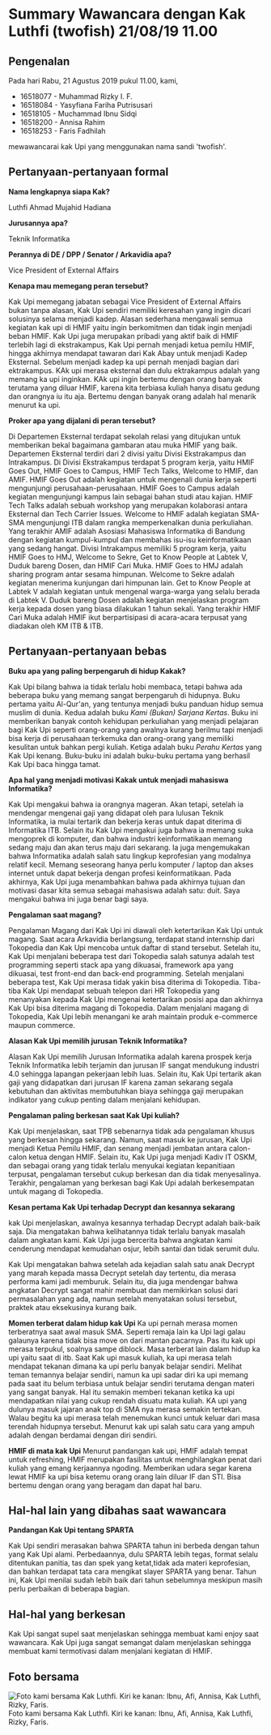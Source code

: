 # Summary Wawancara dengan Kak Luthfi (twofish) 21/08/19 11.00

## Pengenalan

Pada hari Rabu, 21 Agustus 2019 pukul 11.00, kami,
- 16518077 - Muhammad Rizky I. F.
- 16518084 - Yasyfiana Fariha Putrisusari
- 16518105 - Muchammad Ibnu Sidqi
- 16518200 - Annisa Rahim
- 16518253 - Faris Fadhilah

mewawancarai kak Upi yang menggunakan nama sandi 'twofish'.

## Pertanyaan-pertanyaan formal

**Nama lengkapnya siapa Kak?**
 
 Luthfi Ahmad Mujahid Hadiana

**Jurusannya apa?**

Teknik Informatika

**Perannya di DE / DPP / Senator / Arkavidia apa?**

Vice President of External Affairs

**Kenapa mau memegang peran tersebut?**

Kak Upi memegang jabatan sebagai Vice President of External Affairs bukan tanpa alasan, Kak Upi sendiri memiliki keresahan yang ingin dicari solusinya selama menjadi kadep. Alasan sederhana mengawali semua kegiatan kak upi di HMIF yaitu ingin berkomitmen dan tidak ingin menjadi beban HMIF. Kak Upi juga merupakan pribadi yang aktif baik di HMIF terlebih lagi di ekstrakampus, Kak Upi pernah menjadi ketua pemilu HMIF, hingga akhirnya mendapat tawaran dari Kak Abay untuk menjadi Kadep Eksternal. Sebelum menjadi kadep ka upi pernah menjadi bagian dari ektrakampus. KAk upi merasa eksternal dan dulu ektrakampus adalah yang memang ka upi inginkan. KAk upi ingin bertemu dengan orang banyak terutama yang diluar HMIF, karena kita terbiasa kuliah hanya disatu gedung dan orangnya iu itu aja. Bertemu dengan banyak orang adalah hal menarik menurut ka upi.

**Proker apa yang dijalani di peran tersebut?**

Di Departemen Eksternal terdapat sekolah relasi yang ditujukan untuk memberikan bekal bagaimana gambaran atau muka HMIF yang baik. Departemen Eksternal terdiri dari 2 divisi yaitu Divisi Ekstrakampus dan Intrakampus. Di Divisi Ekstrakampus terdapat 5 program kerja, yaitu HMIF Goes Out, HMIF Goes to Campus, HMIF Tech Talks, Welcome to HMIF, dan AMIF. HMIF Goes Out adalah kegiatan untuk mengenali dunia kerja seperti mengunjungi perusahaan-perusahaan. HMIF Goes to Campus adalah kegiatan mengunjungi kampus lain sebagai bahan studi atau kajian. HMIF Tech Talks adalah sebuah workshop yang merupakan kolaborasi antara Eksternal dan Tech Carrier Issues. Welcome to HMIF adalah kegiatan SMA-SMA mengunjungi ITB dalam rangka memperkenalkan dunia perkuliahan. Yang terakhir AMIF adalah Asosiasi Mahasiswa Informatika di Bandung dengan kegiatan kumpul-kumpul dan membahas isu-isu keinformatikaan yang sedang hangat. Divisi Intrakampus memiliki 5 program kerja, yaitu HMIF Goes to HMJ, Welcome to Sekre, Get to Know People at Labtek V, Duduk bareng Dosen, dan HMIF Cari Muka. HMIF Goes to HMJ adalah sharing program antar sesama himpunan. Welcome to Sekre adalah kegiatan menerima kunjungan dari himpunan lain. Get to Know People at Labtek V adalah kegiatan untuk mengenal warga-warga yang selalu berada di Labtek V. Duduk bareng Dosen adalah kegiatan menjelaskan program kerja kepada dosen yang biasa dilakukan 1 tahun sekali. Yang terakhir HMIF Cari Muka adalah HMIF ikut berpartisipasi di acara-acara terpusat yang diadakan oleh KM ITB & ITB.

## Pertanyaan-pertanyaan bebas

**Buku apa yang paling berpengaruh di hidup Kakak?**

Kak Upi bilang bahwa ia tidak terlalu hobi membaca, tetapi bahwa ada beberapa buku yang memang sangat berpengaruh di hidupnya. Buku pertama yaitu Al-Qur'an, yang tentunya menjadi buku panduan hidup semua muslim di dunia. Kedua adalah buku *Kami (Bukan) Sarjana Kertas*. Buku ini memberikan banyak contoh kehidupan perkuliahan yang menjadi pelajaran bagi Kak Upi seperti orang-orang yang awalnya kurang berilmu tapi menjadi bisa kerja di perusahaan terkemuka dan orang-orang yang memiliki kesulitan untuk bahkan pergi kuliah. Ketiga adalah buku *Perahu Kertas* yang Kak Upi kenang. Buku-buku ini adalah buku-buku pertama yang berhasil Kak Upi baca hingga tamat.

**Apa hal yang menjadi motivasi Kakak untuk menjadi mahasiswa Informatika?**

Kak Upi mengakui bahwa ia orangnya mageran. Akan tetapi, setelah ia mendengar mengenai gaji yang didapat oleh para lulusan Teknik Informatika, ia mulai tertarik dan bekerja keras untuk dapat diterima di Informatika ITB. Selain itu Kak Upi mengakui juga bahwa ia memang suka mengoprek di komputer, dan bahwa industri keinformatikaan memang sedang maju dan akan terus maju dari sekarang. Ia juga mengemukakan bahwa Informatika adalah salah satu lingkup keprofesian yang modalnya relatif kecil. Memang seseorang hanya perlu komputer / laptop dan akses internet untuk dapat bekerja dengan profesi keinformatikaan. Pada akhirnya, Kak Upi juga menambahkan bahwa pada akhirnya tujuan dan motivasi dasar kita semua sebagai mahasiswa adalah satu: duit. Saya mengakui bahwa ini juga benar bagi saya.

**Pengalaman saat magang?**

Pengalaman Magang dari Kak Upi ini diawali oleh ketertarikan Kak Upi untuk magang. Saat acara Arkavidia berlangsung, terdapat stand internship dari Tokopedia dan Kak Upi mencoba untuk daftar di stand tersebut. Setelah itu, Kak Upi menjalani beberapa test dari Tokopedia salah satunya adalah test programming seperti stack apa yang dikuasai, framework apa yang dikuasai, test front-end dan back-end programming. Setelah menjalani beberapa test, Kak Upi merasa tidak yakin bisa diterima di Tokopedia. Tiba-tiba Kak Upi mendapat sebuah telepon dari HR Tokopedia yang menanyakan kepada Kak Upi mengenai ketertarikan posisi apa dan akhirnya Kak Upi bisa diterima magang di Tokopedia. Dalam menjalani magang di Tokopedia, Kak Upi lebih menangani ke arah maintain produk e-commerce maupun commerce.

**Alasan Kak Upi memilih jurusan Teknik Informatika?**

Alasan Kak Upi memilih Jurusan Informatika adalah karena prospek kerja Teknik Informatika lebih terjamin dan jurusan IF sangat mendukung industri 4.0 sehingga lapangan pekerjaan lebih luas. Selain itu, Kak Upi tertarik akan gaji yang didapatkan dari jurusan IF karena zaman sekarang segala kebutuhan dan aktivitas membutuhkan biaya sehingga gaji merupakan indikator yang cukup penting dalam menjalani kehidupan.

**Pengalaman paling berkesan saat Kak Upi kuliah?**

Kak Upi menjelaskan, saat TPB sebenarnya tidak ada pengalaman khusus yang berkesan hingga sekarang. Namun, saat masuk ke jurusan, Kak Upi menjadi Ketua Pemilu HMIF, dan senang menjadi jembatan antara calon-calon ketua dengan HMIF. Selain itu, Kak Upi juga menjadi Kadiv IT OSKM, dan sebagai orang yang tidak terlalu menyukai kegiatan kepanitiaan terpusat, pengalaman tersebut cukup berkesan dan dia tidak menyesalinya. Terakhir, pengalaman yang berkesan bagi Kak Upi adalah berkesempatan untuk magang di Tokopedia.

**Kesan pertama Kak Upi terhadap Decrypt dan kesannya sekarang**

kak Upi menjelaskan, awalnya kesannya terhadap Decrypt adalah baik-baik saja. Dia mengatakan bahwa kelihatannya tidak terlalu banyak masalah dalam angkatan kami. Kak Upi juga bercerita bahwa angkatan kami cenderung mendapat kemudahan osjur, lebih santai dan tidak serumit dulu.

Kak Upi mengatakan bahwa setelah ada kejadian salah satu anak Decrypt yang marah kepada massa Decrypt setelah day tertentu, dia merasa performa kami jadi memburuk. Selain itu, dia juga mendengar bahwa angkatan Decrypt sangat mahir membuat dan memikirkan solusi dari permasalahan yang ada, namun setelah menyatakan solusi tersebut, praktek atau eksekusinya kurang baik.

**Momen terberat dalam hidup kak Upi**
Ka upi pernah merasa momen terberatnya saat awal masuk SMA. Seperti remaja lain ka Upi lagi galau galaunya karena tidak bisa move on dari mantan pacarnya. Pas itu kak upi merasa terpukul, soalnya sampe diblock. Masa terberat lain dalam hidup ka upi yaitu saat di itb. Saat Kak upi masuk kuliah, ka upi merasa telah mendapat tekanan dimana ka upi perlu banyak belajar sendiri. Melihat teman temannya belajar sendiri, namun ka upi sadar diri ka upi memang pada saat itu belum terbiasa untuk belajar sendiri terutama dengan materi yang sangat banyak. Hal itu semakin memberi tekanan ketika ka upi mendapatkan nilai yang cukup rendah disuatu mata kuliah. KA upi yang dulunya masuk jajaran anak top di SMA nya merasa semakin tertekan. Walau begitu ka upi merasa telah menemukan kunci untuk keluar dari masa terendah hidupnya tersebut. Menurut kak upi salah satu cara yang ampuh adalah dengan berdamai dengan diri sendiri.

**HMIF di mata kak Upi**
Menurut pandangan kak upi, HMIF adalah tempat untuk refreshing, HMIF merupakan fasilitas untuk menghilangkan penat dari kuliah yang emang kerjaannya ngoding. Memberikan udara segar karena lewat HMIF ka upi bisa ketemu orang orang lain diluar IF dan STI. Bisa bertemu dengan orang yang beragam dan dapat hal baru.

## Hal-hal lain yang dibahas saat wawancara

**Pandangan Kak Upi tentang SPARTA**

Kak Upi sendiri merasakan bahwa SPARTA tahun ini berbeda dengan tahun yang Kak Upi alami. Perbedaannya, dulu SPARTA lebih tegas, format selalu ditentukan panitia, tas dan spek yang ketat,tidak ada materi keprofesian, dan bahkan terdapat tata cara mengikat slayer SPARTA yang benar. Tahun ini, Kak Upi menilai sudah lebih baik dari tahun sebelumnya meskipun masih perlu perbaikan di beberapa bagian.

## Hal-hal yang berkesan

Kak Upi sangat supel saat menjelaskan sehingga membuat kami enjoy saat wawancara. Kak Upi juga sangat semangat dalam menjelaskan sehingga membuat kami termotivasi dalam menjalani kegiatan di HMIF.

## Foto bersama
![Foto kami bersama Kak Luthfi. Kiri ke kanan: Ibnu, Afi, Annisa, Kak Luthfi, Rizky, Faris.](https://github.com/ozer0532/TugasWawancaraDaemon/raw/master/13516051/16518077-16518084-16518105-16518200-16518253.jpg)
Foto kami bersama Kak Luthfi. Kiri ke kanan: Ibnu, Afi, Annisa, Kak Luthfi, Rizky, Faris.
